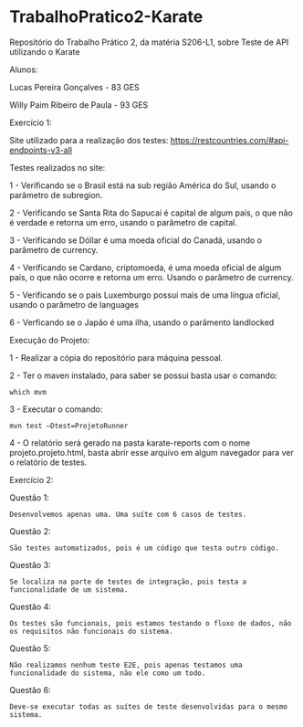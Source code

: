 # TrabalhoPratico2-Karate
Repositório do Trabalho Prático 2, da matéria S206-L1, sobre Teste de API utilizando o Karate

Alunos:

Lucas Pereira Gonçalves - 83 GES

Willy Paim Ribeiro de Paula - 93 GES

Exercício 1:

Site utilizado para a realização dos testes: https://restcountries.com/#api-endpoints-v3-all

Testes realizados no site:

1 - Verificando se o Brasil está na sub região América do Sul, usando o parâmetro de subregion.

2 - Verificando se Santa Rita do Sapucaí é capital de algum país, o que não é verdade e retorna um erro, usando o parâmetro de capital.

3 - Verificando se Dóllar é uma moeda oficial do Canadá, usando o parâmetro de currency.

4 - Verificando se Cardano, criptomoeda, é uma moeda oficial de algum país, o que não ocorre e retorna um erro. Usando o parâmetro de currency.

5 - Verificando se o país Luxemburgo possui mais de uma língua oficial, usando o parâmetro de languages

6 - Verficando se o Japão é uma ilha, usando o parâmento landlocked

Execução do Projeto:

1 - Realizar a cópia do repositório para máquina pessoal.

2 - Ter o maven instalado, para saber se possui basta usar o comando:

    which mvm

3 - Executar o comando:

    mvn test –Dtest=ProjetoRunner

4 - O relatório será gerado na pasta karate-reports com o nome projeto.projeto.html, basta abrir esse arquivo em algum navegador para ver o relatório de testes.


Exercício 2:

Questão 1:

    Desenvolvemos apenas uma. Uma suíte com 6 casos de testes.

Questão 2:

    São testes automatizados, pois é um código que testa outro código.

Questão 3:

    Se localiza na parte de testes de integração, pois testa a funcionalidade de um sistema.

Questão 4:

    Os testes são funcionais, pois estamos testando o fluxo de dados, não os requisitos não funcionais do sistema.

Questão 5:

    Não realizamos nenhum teste E2E, pois apenas testamos uma funcionalidade do sistema, não ele como um todo.

Questão 6:

    Deve-se executar todas as suítes de teste desenvolvidas para o mesmo sistema.